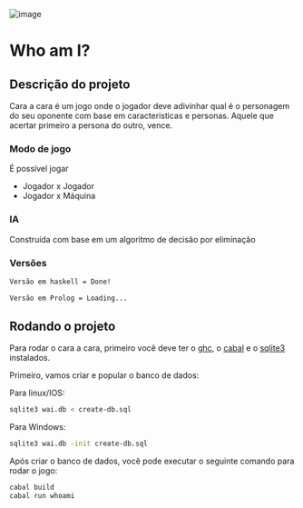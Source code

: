 ![image](https://user-images.githubusercontent.com/51303068/205130546-228228d4-d76c-4d89-b64d-49836daba82a.png)

# Who am I?

## Descrição do projeto
Cara a cara é um jogo onde o jogador deve adivinhar qual é o personagem do seu oponente com base em caracteristicas e personas. 
Aquele que acertar primeiro a persona do outro, vence.

### Modo de jogo
É possível jogar 
- Jogador x Jogador
- Jogador x Máquina

### IA
Construída com base em um algoritmo de decisão por eliminação

### Versões
```bash
Versão em haskell = Done!
```
```bash
Versão em Prolog = Loading...
```

## Rodando o projeto
Para rodar o cara a cara, primeiro você deve ter o [ghc](https://www.haskell.org/ghc/download.html), o [cabal](https://www.haskell.org/cabal/) e o [sqlite3](https://www.sqlite.org/index.html) instalados.

Primeiro, vamos criar e popular o banco de dados:

Para linux/IOS:
```bash
sqlite3 wai.db < create-db.sql
```

Para Windows:
```bash
sqlite3 wai.db -init create-db.sql
```

Após criar o banco de dados, você pode executar o seguinte comando para rodar o jogo:

```bash
cabal build
cabal run whoami
```
